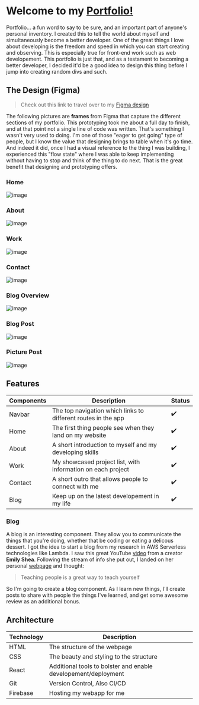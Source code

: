 # Welcome to my [Portfolio!](https://philiplapinski.com/)

Portfolio... a fun word to say to be sure, and an important part of anyone's personal inventory. I created this to tell the world about myself and simultaneously become a better developer. One of the great things I love about developing is the freedom and speed in which you can start creating and observing. This is especially true for front-end work such as web developement. This portfolio is just that, and as a testament to becoming a better developer, I decided it'd be a good idea to design this thing before I jump into creating random divs and such.

## The Design (Figma)

> Check out this link to travel over to my [Figma design](https://www.figma.com/file/R4qgyGBtC248cmVTpFXtZa/Personal-Website)

The following pictures are **frames** from Figma that capture the different sections of my portfolio. This prototyping took me about a full day to finish, and at that point not a single line of code was written. That's something I wasn't very used to doing. I'm one of those "eager to get going" type of people, but I know the value that designing brings to table when it's go time. And indeed it did, once I had a visual reference to the thing I was building, I experienced this "flow state" where I was able to keep implementing without having to stop and think of the thing to do next. That is the great benefit that designing and prototyping offers.

### Home
![image](https://user-images.githubusercontent.com/41872747/156812927-4ae5bda5-b6bc-4b65-a520-986b49017f18.png)

### About
![image](https://user-images.githubusercontent.com/41872747/156813045-741e0c35-70e7-40de-8fb4-7938e1d90fe9.png)

### Work
![image](https://user-images.githubusercontent.com/41872747/156813147-f6492fb8-e38e-4c67-bb2c-aa3a6772e7ff.png)

### Contact
![image](https://user-images.githubusercontent.com/41872747/156813195-5201756f-2a96-407a-a937-a314af837b18.png)

### Blog Overview
![image](https://user-images.githubusercontent.com/41872747/156950907-f8f6ce8a-6bcd-4ee9-881e-ef24eea402bb.png)

### Blog Post
![image](https://user-images.githubusercontent.com/41872747/156950922-120b8537-788f-4224-a571-a2c11662f3c5.png)

### Picture Post
![image](https://user-images.githubusercontent.com/41872747/156950988-bc20005d-d875-445b-84c5-ebb8b695eede.png)



## Features
| Components | Description | Status |
| --- | ----------- | --- |
| Navbar | The top navigation which links to different routes in the app | ✔️ |
| Home | The first thing people see when they land on my website | ✔️ |
| About | A short introduction to myself and my developing skills | ✔️ |
| Work | My showcased project list, with information on each project | ✔️ |
| Contact | A short outro that allows people to connect with me | ✔️ |
| Blog | Keep up on the latest developement in my life | ✔️ |

### Blog
A blog is an interesting component. They allow you to communicate the things that you're doing, whether that be coding or eating a delicous dessert. I got the idea to start a blog from my research in AWS Serverless technologies like Lambda. I saw this great YouTube [video](https://www.youtube.com/watch?v=DdyhdnWVukc) from a creator **Emily Shea**. Following the stream of info she put out, I landed on her personal [webpage](https://emshea.com/) and thought:

> Teaching people is a great way to teach yourself

So I'm going to create a blog component. As I learn new things, I'll create posts to share with people the things I've learned, and get some awesome review as an additional bonus.

## Architecture
| Technology | Description |
| --- | ----------- |
| HTML | The structure of the webpage |
| CSS | The beauty and styling to the structure |
| React | Additional tools to bolster and enable developement/deployment |
| Git | Version Control, Also CI/CD |
| Firebase | Hosting my webapp for me |

